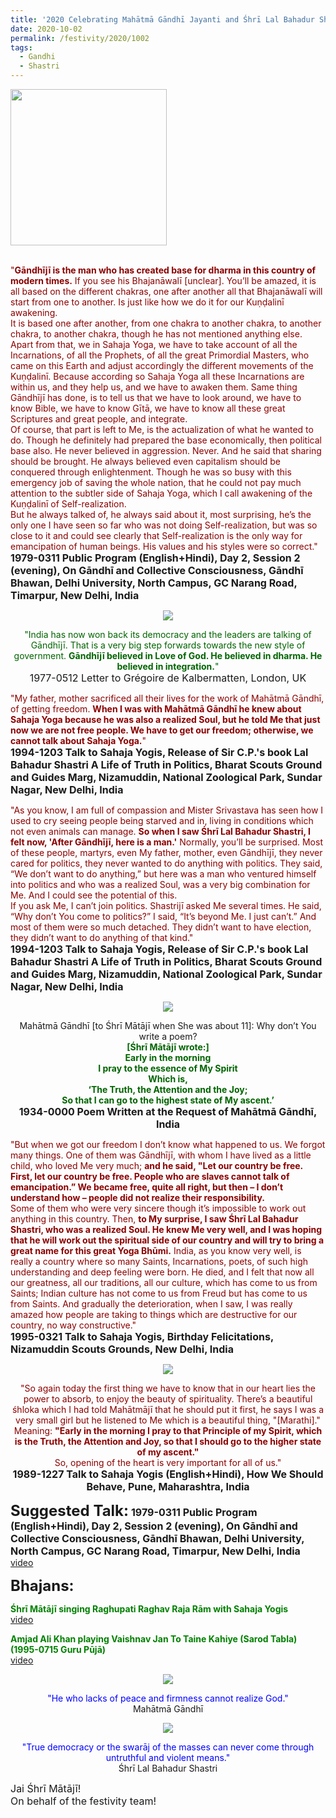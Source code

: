 ```yaml
---
title: '2020 Celebrating Mahātmā Gāndhī Jayanti and Śhrī Lal Bahadur Shastri Jayanti (birthday) : "Gāndhījī believed in Love of God. He believed in dharma. He believed in integration." '
date: 2020-10-02
permalink: /festivity/2020/1002
tags:
  - Gandhi
  - Shastri
---
```


<div style="text-align: left"><img src="/images/image00.png" width="250" /></div><br>

<p>
<font color="DarkRed">"<b>Gāndhījī is the man who has created base for dharma in this country of modern times.</b> If you see his Bhajanāwalī [unclear]. You’ll be amazed, it is all based on the different chakras, one after another all that Bhajanāwalī will start from one to another. Is just like how we do it for our Kuṇḍalinī awakening.<br>
It is based one after another, from one chakra to another chakra, to another chakra, to another chakra, though he has not mentioned anything else. Apart from that, we in Sahaja Yoga, we have to take account of all the Incarnations, of all the Prophets, of all the great Primordial Masters, who came on this Earth and adjust accordingly the different movements of the Kuṇḍalinī. Because according so Sahaja Yoga all these Incarnations are within us, and they help us, and we have to awaken them. Same thing Gāndhījī has done, is to tell us that we have to look around, we have to know Bible, we have to know Gītā, we have to know all these great Scriptures and great people, and integrate.<br>
Of course, that part is left to Me, is the actualization of what he wanted to do. Though he definitely had prepared the base economically, then political base also. He never believed in aggression. Never. And he said that sharing should be brought. He always believed even capitalism should be conquered through enlightenment. Though he was so busy with this emergency job of saving the whole nation, that he could not pay much attention to the subtler side of Sahaja Yoga, which I call awakening of the Kuṇḍalinī of Self-realization.<br>
But he always talked of, he always said about it, most surprising, he’s the only one I have seen so far who was not doing Self-realization, but was so close to it and could see clearly that Self-realization is the only way for emancipation of human beings. His values and his styles were so correct."</font><br>
<font size="+0"><b>1979-0311 Public Program (English+Hindi), Day 2, Session 2 (evening), On Gāndhī and Collective Consciousness, Gāndhī Bhawan, Delhi University, North Campus, GC Narang Road, Timarpur, New Delhi, India</b></font>
</p>

<div style="text-align: center"><img src="/images/image499.png" /></div>

<p style="text-align:center;">
<font color="DarkGreen">"India has now won back its democracy and the leaders are talking of Gāndhījī. That is a very big step forwards towards the new style of government. <b>Gāndhījī believed in Love of God. He believed in dharma. He believed in integration.</b>"</font><br>
<font size="+0"><b></b>1977-0512 Letter to Grégoire de Kalbermatten, London, UK</font>
</p>

<p>
<font color="DarkRed">"My father, mother sacrificed all their lives for the work of Mahātmā Gāndhī, of getting freedom. <b>When I was with Mahātmā Gāndhī he knew about Sahaja Yoga because he was also a realized Soul, but he told Me that just now we are not free people. We have to get our freedom; otherwise, we cannot talk about Sahaja Yoga.</b>"</font><br>
<font size="+0"><b>1994-1203 Talk to Sahaja Yogis, Release of Sir C.P.'s book Lal Bahadur Shastri A Life of Truth in Politics, Bharat Scouts Ground and Guides Marg, Nizamuddin, National Zoological Park, Sundar Nagar, New Delhi, India</b></font>
</p>

<p>
<font color="DarkRed">"As you know, I am full of compassion and Mister Srivastava has seen how I used to cry seeing people being starved and in, living in conditions which not even animals can manage. <b>So when I saw Śhrī Lal Bahadur Shastri, I felt now, 'After Gāndhījī, here is a man.'</b> Normally, you’ll be surprised. Most of these people, martyrs, even My father, mother, even Gāndhījī, they never cared for politics, they never wanted to do anything with politics. They said, “We don’t want to do anything,” but here was a man who ventured himself into politics and who was a realized Soul, was a very big combination for Me. And I could see the potential of this.<br>
If you ask Me, I can’t join politics. Shastrijī asked Me several times. He said, “Why don’t You come to politics?” I said, “It’s beyond Me. I just can’t.” And most of them were so much detached. They didn’t want to have election, they didn’t want to do anything of that kind."</font><br>
<font size="+0"><b>1994-1203 Talk to Sahaja Yogis, Release of Sir C.P.'s book Lal Bahadur Shastri A Life of Truth in Politics, Bharat Scouts Ground and Guides Marg, Nizamuddin, National Zoological Park, Sundar Nagar, New Delhi, India</b></font>
</p>

<div style="text-align: center"><img src="/images/image500.png" /></div>

<p style="text-align:center;">
Mahātmā Gāndhī [to Śhrī Mātājī when She was about 11]: Why don’t You write a poem?<br>	
<font color="DarkGreen"><b>[Śhrī Mātājī wrote:]<br>
Early in the morning<br>
I pray to the essence of My Spirit<br>
Which is,<br>
‘The Truth, the Attention and the Joy;<br>
So that I can go to the highest state of My ascent.’</b></font><br>
<font size="+0"><b>1934-0000 Poem Written at the Request of Mahātmā Gāndhī, India</b></font>
</p>

<p>
<font color="DarkRed">"But when we got our freedom I don’t know what happened to us. We forgot many things. One of them was Gāndhījī, with whom I have lived as a little child, who loved Me very much; <b>and he said, "Let our country be free. First, let our country be free. People who are slaves cannot talk of emancipation.” We became free, quite all right, but then – I don’t understand how – people did not realize their responsibility.</b><br>
Some of them who were very sincere though it’s impossible to work out anything in this country. Then, <b>to My surprise, I saw Śhrī Lal Bahadur Shastri, who was a realized Soul. He knew Me very well, and I was hoping that he will work out the spiritual side of our country and will try to bring a great name for this great Yoga Bhūmi.</b> India, as you know very well, is really a country where so many Saints, Incarnations, poets, of such high understanding and deep feeling were born. He died, and I felt that now all our greatness, all our traditions, all our culture, which has come to us from Saints; Indian culture has not come to us from Freud but has come to us from Saints. And gradually the deterioration, when I saw, I was really amazed how people are taking to things which are destructive for our country, no way constructive."</font><br>
<font size="+0"><b>1995-0321 Talk to Sahaja Yogis, Birthday Felicitations, Nizamuddin Scouts Grounds, New Delhi, India</b></font>
</p>

<div style="text-align: center"><img src="/images/image501.png" /></div>

<p style="text-align:center;">
<font color="DarkRed">"So again today the first thing we have to know that in our heart lies the power to absorb, to enjoy the beauty of spirituality.
There’s a beautiful śhloka which I had told Mahātmājī that he should put it first, he says I was a very small girl but he listened to Me which is a beautiful thing, "[Marathi]."
Meaning: <b>"Early in the morning I pray to that Principle of my Spirit, which is the Truth, the Attention and Joy, so that I should go to the higher state of my ascent."</b><br> 
So, opening of the heart is very important for all of us."</font><br>
<font size="+0"><b>1989-1227 Talk to Sahaja Yogis (English+Hindi), How We Should Behave, Pune, Maharashtra, India</b></font>
</p>


<font size="+2"><b>Suggested Talk:</b></font> 
<font size="+0"><b>1979-0311 Public Program (English+Hindi), Day 2, Session 2 (evening), On Gāndhī and Collective Consciousness, Gāndhī Bhawan, Delhi University, North Campus, GC Narang Road, Timarpur, New Delhi, India</b></font>
<a href="https://www.youtube.com/watch?v=YPhdOXTgVMU&feature=youtu.be&ab_channel=EarlyteachingsofH.H.ShriMatajiNirmalaDevi"> video</a><br>

<font size="+2"><b>Bhajans:</b></font>

<p>
<font color="green"><b>Śhrī Mātājī singing Raghupati Raghav Raja Rām with Sahaja Yogis</b></font><br>
<a href="https://www.youtube.com/watch?v=6cK5TEzmE7Q&ab_channel=SahajaYoga"> video</a><br>
</p>

<p>
<font color="green"><b>Amjad Ali Khan playing Vaishnav Jan To Taine Kahiye (Sarod Tabla) (1995-0715 Guru Pūjā)  </b></font><br>
<a href="https://www.youtube.com/watch?v=H44U3vvynyU&ab_channel=SelfRealizationKundaliniAwakening">video</a>
</p>

<div style="text-align: center"><img src="/images/image502.png" /></div>

<p style="text-align:center;">
<font color="blue">"He who lacks of peace and firmness cannot realize God."</font><br>
Mahātmā Gāndhī
</p>

<div style="text-align: center"><img src="/images/image503.png" /></div>

<p style="text-align:center;">
<font color="blue">"True democracy or the swarāj of the masses can never come through untruthful and violent means."</font><br>
Śhrī Lal Bahadur Shastri
</p>

<p>
<font size="+0">Jai Śhrī Mātājī!<br>
On behalf of the festivity team!</font>
</p>